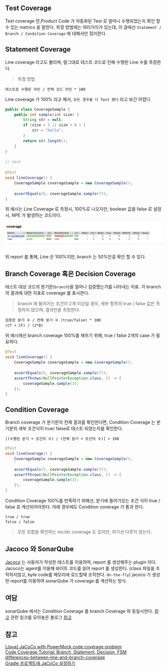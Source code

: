 ## Test Coverage

Test coverage 란,Product Code 가 자동화된 Test 로 얼마나 수행되었는지 확인 할 수 있는 metrics 을 말한다.
측정 방법에는 여러가지가 있는데, 이 글에선 `Statement / Branch / Condition Coverage` 에 대해서만 정리한다.


## Statement Coverage

Line coverage 라고도 불리며, 말그대로 테스트 코드로 인해 수행된 Line 수를 측정한다.

> 측정 방법

`테스트로 수행된 라인 / 전체 코드 라인 * 100`

Line coverage 가 100% 라고 해서, `모든 경우를 다 Test 했다` 라고 보긴 어렵다.

```java
public class CoverageSample {
	public int sample(int size) {
		String str = null;
		if (size > 5 || size < 0 ) {
			str = "hello";
		}
		return str.length();
	}
}

// test

@Test
void lineCoverage() {
    CoverageSample coverageSample = new CoverageSample();

    assertEquals(5, coverageSample.sample(7));
}
```

위 예시는 Line Coverage 로 측정시, 100%로 나오지만, boolean 값을 false 로 설정시, NPE 가 발생하는 코드이다.


![jacoco report](./jacoco-report.png)

위 report 를 통해, Line 은 100%지만, branch 는 50%인걸 확인 할 수 있다.

## Branch Coverage 혹은 Decision Coverage

테스트 대상 코드의 분기문(`branch`)을 얼마나 검증했는가를 나타내는 지표.
각 branch 의 결과에 대한 지표로 coverage 를 표시한다.

> branch 에 들어가는 조건이 2개 이상일 경우, 세부 항목의 true / false 값은 측정하지 않으며, 결과만을 측정한다.

`검증한 분기 수 / 전체 분기 수 (true/false) * 100`    
`(CT + CF) / (2*B)`

위 예시에선 branch coverage 100%를 채우기 위해, true / false 2개의 case 가 필요하다.

```java
@Test
void lineCoverage() {
    CoverageSample coverageSample = new CoverageSample();

    assertEquals(5, coverageSample.sample(7));
    assertThrows(NullPointerException.class, () -> {
        coverageSample.sample(3);
    });
}
```

## Condition Coverage

Branch coverage 가 분기문의 전체 결과를 확인한다면, Condition Coverage 는 분기문의 세부 조건식이 true/ false로 테스트 되었는지를 확인한다.

`[(수행된 분기 + 조건의 수) / (전체 분기 + 조건의 수)] × 100`

```java
@Test
void lineCoverage() {
    CoverageSample coverageSample = new CoverageSample();

    assertEquals(5, coverageSample.sample(7));
    assertThrows(NullPointerException.class, () -> {
        coverageSample.sample(3);
    });
}
```

Condition Coverage 100%를 만족하기 위해선, 분기에 들어가있는 조건 식이 true / false 로 계산되어야한다.
아래 경우에도 Condition coverage 가 통과 한다.

```
true / true
false / false
```

> 모든 조합을 확인하는 mc/dc coverage 도 있지만, 여기선 다루지 않는다.

## Jacoco 와 SonarQube

[Jacoco](https://www.jacoco.org/jacoco/) 는 사용자가 작성한 테스트를 이용하여, report 를 생성해주는 plugin 이다.
Jacoco는 agent를 이용해 바이트 코드를 읽어 report 를 생성한다. (class 파일을 조작하지않고, byte code를 메모리에 로드할때 조작한다. `On-the-fly`)
jacoco 가 생성한 report를 이용하여 sonarQube 가 coverage 를 계산하는 방식.

## 여담

sonarQube 에서는 Condition Coverage 를 branch Coverage 와 동일시한다. [참고](https://docs.sonarqube.org/latest/user-guide/metric-definitions/#header-9)
관련 링크를 모아놓은 블로그 [참고](https://m.blog.naver.com/genycho/221412530521)

## 참고

[[Java] JaCoCo with PowerMock code coverage problem](https://sanghaklee.tistory.com/68)    
[Code Coverage Tutorial: Branch, Statement, Decision, FSM](https://www.guru99.com/code-coverage.html)    
[differences-between-line-and-branch-coverage](https://stackoverflow.com/questions/8229236/differences-between-line-and-branch-coverage)   
[Gradle 프로젝트에 JaCoCo 설정하기](https://woowabros.github.io/experience/2020/02/02/jacoco-config-on-gradle-project.html)